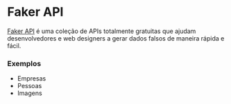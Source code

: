 # Faker API
[Faker API](https://fakerapi.it/en) é uma coleção de APIs totalmente gratuitas que ajudam desenvolvedores e web designers a gerar dados falsos de maneira rápida e fácil.

### Exemplos
- Empresas
- Pessoas
- Imagens

